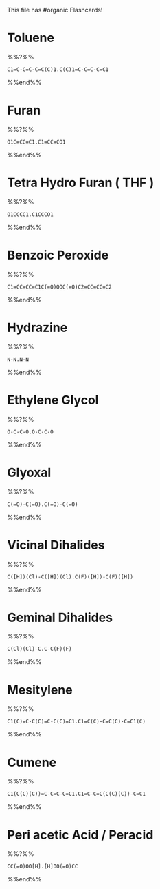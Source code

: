 This file has #organic Flashcards!
# Toluene
%%?%%
```smiles
C1=C-C=C-C=C(C)1.C(C)1=C-C=C-C=C1
```
<!--SR:!2025-02-11,4,287-->
%%end%%
# Furan
%%?%%
```smiles
O1C=CC=C1.C1=CC=CO1
```
<!--SR:!2025-02-21,16,290-->
%%end%%

# Tetra Hydro Furan ( THF )
%%?%%
```smiles
O1CCCC1.C1CCCO1
```

%%end%%
# Benzoic Peroxide
%%?%%
```smiles
C1=CC=CC=C1C(=O)OOC(=O)C2=CC=CC=C2
```

%%end%%
# Hydrazine
%%?%%
```smiles
N-N.N-N
```

%%end%%
<!--SR:!2025-02-20,15,290!2025-02-15,10,270-->

# Ethylene Glycol
%%?%%
```smiles
O-C-C-O.O-C-C-O
```
<!--SR:!2025-02-16,11,270-->
%%end%%

# Glyoxal
%%?%%
```smiles
C(=O)-C(=O).C(=O)-C(=O)
```

<!--SR:!2025-02-09,1,216-->
%%end%%
# Vicinal Dihalides
%%?%%
```smiles
C([H])(Cl)-C([H])(Cl).C(F)([H])-C(F)([H])
```

<!--SR:!2025-02-22,14,293-->
%%end%%

# Geminal Dihalides
%%?%%
```smiles
C(Cl)(Cl)-C.C-C(F)(F)
```

<!--SR:!2025-02-23,15,293-->
%%end%%
# Mesitylene
%%?%%

```smiles
C1(C)=C-C(C)=C-C(C)=C1.C1=C(C)-C=C(C)-C=C1(C)
```
<!--SR:!2025-02-23,15,296-->
%%end%%

# Cumene
%%?%%

```smiles
C1(C(C)(C))=C-C=C-C=C1.C1=C-C=C(C(C)(C))-C=C1
```
<!--SR:!2025-02-17,9,253-->
%%end%%

# Peri acetic Acid / Peracid
%%?%%
```smiles
CC(=O)OO[H].[H]OO(=O)CC
```
<!--SR:!2025-02-11,3,261-->
%%end%%


<!--hello world-->